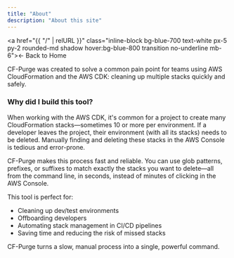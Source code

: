 ```yaml
---
title: "About"
description: "About this site"
---
```


<div class="prose prose-slate">

<a href="{{ "/" | relURL }}" class="inline-block bg-blue-700 text-white px-5 py-2 rounded-md shadow hover:bg-blue-800 transition no-underline mb-6">← Back to Home</a>

CF-Purge was created to solve a common pain point for teams using AWS CloudFormation and the AWS CDK: cleaning up multiple stacks quickly and safely.

### Why did I build this tool?

When working with the AWS CDK, it's common for a project to create many CloudFormation stacks—sometimes 10 or more per environment. If a developer leaves the project, their environment (with all its stacks) needs to be deleted. Manually finding and deleting these stacks in the AWS Console is tedious and error-prone.

CF-Purge makes this process fast and reliable. You can use glob patterns, prefixes, or suffixes to match exactly the stacks you want to delete—all from the command line, in seconds, instead of minutes of clicking in the AWS Console.

This tool is perfect for:
- Cleaning up dev/test environments
- Offboarding developers
- Automating stack management in CI/CD pipelines
- Saving time and reducing the risk of missed stacks

CF-Purge turns a slow, manual process into a single, powerful command.

</div>

